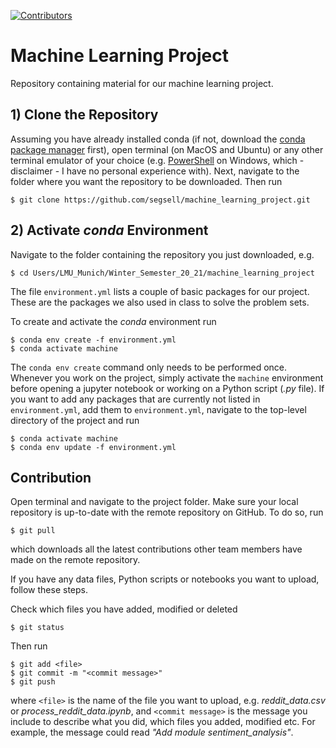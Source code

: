 [![Contributors][contributors-badge]][contributors-url]

# Machine Learning Project
Repository containing material for our machine learning project. 

## 1) Clone the Repository
Assuming you have already installed conda (if not, download the [conda package manager](https://docs.conda.io/en/latest/) first), 
open terminal (on MacOS and Ubuntu) or any other terminal emulator of your choice (e.g. [PowerShell](https://docs.microsoft.com/en-us/powershell/) on Windows, which - disclaimer - I have no personal experience with). Next, navigate to the folder where you want the repository to be downloaded. Then run

```console
$ git clone https://github.com/segsell/machine_learning_project.git
```


## 2) Activate *conda* Environment
Navigate to the folder containing the repository you just downloaded, e.g.

```console
$ cd Users/LMU_Munich/Winter_Semester_20_21/machine_learning_project
```

The file ``environment.yml`` lists a couple of basic packages for our project. 
These are the packages we also used in class to solve the problem sets.

To create and activate the *conda* environment run

```console
$ conda env create -f environment.yml
$ conda activate machine
```

The ```conda env create``` command only needs to be performed once. Whenever you work on the project, simply activate 
the ```machine``` environment before opening a jupyter notebook or working on a Python script (*.py* file). 
If you want to add any packages that are currently not listed in ``environment.yml``, add them to ``environment.yml``, navigate to the top-level directory of the project and run

```console
$ conda activate machine
$ conda env update -f environment.yml
```

## Contribution
Open terminal and navigate to the project folder. 
Make sure your local repository is up-to-date with the remote repository on GitHub. 
To do so, run

```console
$ git pull
```

which downloads all the latest contributions other team members have made on the remote repository.


If you have any data files, Python scripts or notebooks you want to upload, follow these steps.

Check which files you have added, modified or deleted

```console
$ git status
```

Then run

```console
$ git add <file>
$ git commit -m "<commit message>"
$ git push 
```

where ```<file>``` is the name of the file you want to upload, e.g. *reddit_data.csv* or *process_reddit_data.ipynb*,
and ```<commit message>``` is the message you include to describe what you did, which files you added, modified etc. 
For example, the message could read *"Add module sentiment_analysis"*.


[contributors-badge]: https://img.shields.io/github/contributors/segsell/machine_learning_projects
[contributors-url]: https://github.com/segsell/machine_learning_project/graphs/contributors